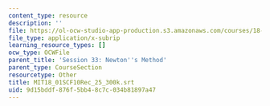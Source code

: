 ```yaml
---
content_type: resource
description: ''
file: https://ol-ocw-studio-app-production.s3.amazonaws.com/courses/18-01sc-single-variable-calculus-fall-2010/9d15bddf876f5bb48c7c034b81897a47_MIT18_01SCF10Rec_25_300k.vtt
file_type: application/x-subrip
learning_resource_types: []
ocw_type: OCWFile
parent_title: 'Session 33: Newton''s Method'
parent_type: CourseSection
resourcetype: Other
title: MIT18_01SCF10Rec_25_300k.srt
uid: 9d15bddf-876f-5bb4-8c7c-034b81897a47
---
```

